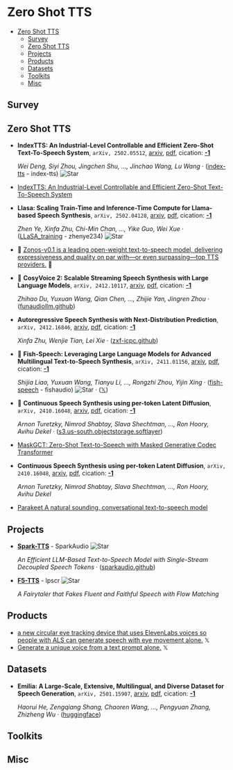 # Zero Shot TTS

- [Zero Shot TTS](#zero-shot-tts) 
  - [Survey](#survey)
  - [Zero Shot TTS](#zero-shot-tts-1)
  - [Projects](#projects)
  - [Products](#products)
  - [Datasets](#datasets)
  - [Toolkits](#toolkits)
  - [Misc](#misc)


## Survey


## Zero Shot TTS

- **IndexTTS: An Industrial-Level Controllable and Efficient Zero-Shot
  Text-To-Speech System**, `arXiv, 2502.05512`, [arxiv](http://arxiv.org/abs/2502.05512v1), [pdf](http://arxiv.org/pdf/2502.05512v1.pdf), cication: [**-1**](None) 

	 *Wei Deng, Siyi Zhou, Jingchen Shu, ..., Jinchao Wang, Lu Wang* · ([index-tts](https://github.com/index-tts/index-tts?tab=readme-ov-file) - index-tts) ![Star](https://img.shields.io/github/stars/index-tts/index-tts.svg?style=social&label=Star)
- [IndexTTS: An Industrial-Level Controllable and Efficient Zero-Shot Text-To-Speech System](https://index-tts.github.io/) 
- **Llasa: Scaling Train-Time and Inference-Time Compute for Llama-based 
  Speech Synthesis**, `arXiv, 2502.04128`, [arxiv](http://arxiv.org/abs/2502.04128v1), [pdf](http://arxiv.org/pdf/2502.04128v1.pdf), cication: [**-1**](None) 

	 *Zhen Ye, Xinfa Zhu, Chi-Min Chan, ..., Yike Guo, Wei Xue* · ([LLaSA_training](https://github.com/zhenye234/LLaSA_training) - zhenye234) ![Star](https://img.shields.io/github/stars/zhenye234/LLaSA_training.svg?style=social&label=Star)
- 🌟 [Zonos-v0.1 is a leading open-weight text-to-speech model, delivering expressiveness and quality on par with—or even surpassing—top TTS providers.](https://huggingface.co/Zyphra/Zonos-v0.1-hybrid)  🤗 
- 🌟 **CosyVoice 2: Scalable Streaming Speech Synthesis with Large Language 
  Models**, `arXiv, 2412.10117`, [arxiv](http://arxiv.org/abs/2412.10117v3), [pdf](http://arxiv.org/pdf/2412.10117v3.pdf), cication: [**-1**](None) 

	 *Zhihao Du, Yuxuan Wang, Qian Chen, ..., Zhijie Yan, Jingren Zhou* · ([funaudiollm.github](https://funaudiollm.github.io/cosyvoice2))
- **Autoregressive Speech Synthesis with Next-Distribution Prediction**, `arXiv, 2412.16846`, [arxiv](http://arxiv.org/abs/2412.16846v1), [pdf](http://arxiv.org/pdf/2412.16846v1.pdf), cication: [**-1**](None) 

	 *Xinfa Zhu, Wenjie Tian, Lei Xie* · ([zxf-icpc.github](https://zxf-icpc.github.io/kalle/))
- :star2: **Fish-Speech: Leveraging Large Language Models for Advanced Multilingual 
  Text-to-Speech Synthesis**, `arXiv, 2411.01156`, [arxiv](http://arxiv.org/abs/2411.01156v1), [pdf](http://arxiv.org/pdf/2411.01156v1.pdf), cication: [**-1**](None) 

	 *Shijia Liao, Yuxuan Wang, Tianyu Li, ..., Rongzhi Zhou, Yijin Xing* · ([fish-speech](https://github.com/fishaudio/fish-speech) - fishaudio) ![Star](https://img.shields.io/github/stars/fishaudio/fish-speech.svg?style=social&label=Star) · ([𝕏](https://x.com/FishAudio/status/1853655232779313408))
- 🌟 **Continuous Speech Synthesis using per-token Latent Diffusion**, `arXiv, 2410.16048`, [arxiv](http://arxiv.org/abs/2410.16048v1), [pdf](http://arxiv.org/pdf/2410.16048v1.pdf), cication: [**-1**](None) 

	 *Arnon Turetzky, Nimrod Shabtay, Slava Shechtman, ..., Ron Hoory, Avihu Dekel* · ([s3.us-south.objectstorage.softlayer](https://s3.us-south.objectstorage.softlayer.net/zk-wav-data/Webpages/PerTokenLatentDiffusion/index.html))
- [MaskGCT:       Zero-Shot Text-to-Speech with Masked Generative Codec Transformer](https://maskgct.github.io/) 
- **Continuous Speech Synthesis using per-token Latent Diffusion**, `arXiv, 2410.16048`, [arxiv](http://arxiv.org/abs/2410.16048v1), [pdf](http://arxiv.org/pdf/2410.16048v1.pdf), cication: [**-1**](None) 

	 *Arnon Turetzky, Nimrod Shabtay, Slava Shechtman, ..., Ron Hoory, Avihu Dekel*
- [Parakeet A natural sounding, conversational text-to-speech model](https://jordandare.github.io/blog/2024/parakeet/) 

## Projects

- [**Spark-TTS**](https://github.com/SparkAudio/Spark-TTS) - SparkAudio ![Star](https://img.shields.io/github/stars/SparkAudio/Spark-TTS.svg?style=social&label=Star)

	 *An Efficient LLM-Based Text-to-Speech Model with Single-Stream Decoupled Speech Tokens* · ([sparkaudio.github](https://sparkaudio.github.io/spark-tts/))
- [**F5-TTS**](https://github.com/lpscr/F5-TTS) - lpscr ![Star](https://img.shields.io/github/stars/lpscr/F5-TTS.svg?style=social&label=Star) 

	 *A Fairytaler that Fakes Fluent and Faithful Speech with Flow Matching*

## Products

- [a new circular eye tracking device that uses ElevenLabs voices so people with ALS can generate speech with eye movement alone.](https://x.com/elevenlabsio/status/1850177441391854049)  𝕏 
- [Generate a unique voice from a text prompt alone.](https://x.com/elevenlabsio/status/1849083718838657186)  𝕏 

## Datasets

- **Emilia: A Large-Scale, Extensive, Multilingual, and Diverse Dataset for 
  Speech Generation**, `arXiv, 2501.15907`, [arxiv](http://arxiv.org/abs/2501.15907v1), [pdf](http://arxiv.org/pdf/2501.15907v1.pdf), cication: [**-1**](None) 

	 *Haorui He, Zengqiang Shang, Chaoren Wang, ..., Pengyuan Zhang, Zhizheng Wu* · ([huggingface](https://huggingface.co/datasets/amphion/Emilia-Dataset.))

## Toolkits


## Misc